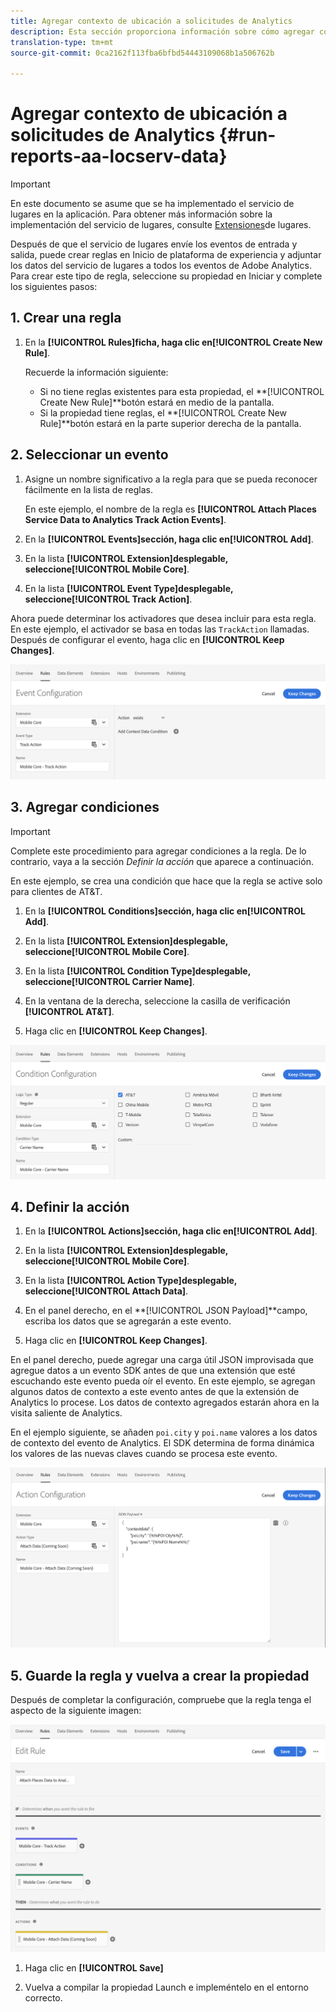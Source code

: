 ```yaml
---
title: Agregar contexto de ubicación a solicitudes de Analytics
description: Esta sección proporciona información sobre cómo agregar contexto de ubicación a solicitudes de Analytics.
translation-type: tm+mt
source-git-commit: 0ca2162f113fba6bfbd54443109068b1a506762b

---
```



# Agregar contexto de ubicación a solicitudes de Analytics {#run-reports-aa-locserv-data}

>[!IMPORTANT]
>
>En este documento se asume que se ha implementado el servicio de lugares en la aplicación. Para obtener más información sobre la implementación del servicio de lugares, consulte [Extensiones](/help/places-ext-aep-sdks/places-extension/places-extension.md)de lugares.

Después de que el servicio de lugares envíe los eventos de entrada y salida, puede crear reglas en Inicio de plataforma de experiencia y adjuntar los datos del servicio de lugares a todos los eventos de Adobe Analytics. Para crear este tipo de regla, seleccione su propiedad en Iniciar y complete los siguientes pasos:

## 1. Crear una regla

1. En la **[!UICONTROL Rules]**ficha, haga clic en**[!UICONTROL Create New Rule]**.

   Recuerde la información siguiente:
   * Si no tiene reglas existentes para esta propiedad, el **[!UICONTROL Create New Rule]**botón estará en medio de la pantalla.
   * Si la propiedad tiene reglas, el **[!UICONTROL Create New Rule]**botón estará en la parte superior derecha de la pantalla.

## 2. Seleccionar un evento

1. Asigne un nombre significativo a la regla para que se pueda reconocer fácilmente en la lista de reglas.

   En este ejemplo, el nombre de la regla es **[!UICONTROL Attach Places Service Data to Analytics Track Action Events]**.

1. En la **[!UICONTROL Events]**sección, haga clic en**[!UICONTROL Add]**.

1. En la lista **[!UICONTROL Extension]**desplegable, seleccione**[!UICONTROL Mobile Core]**.

1. En la lista **[!UICONTROL Event Type]**desplegable, seleccione**[!UICONTROL Track Action]**.

Ahora puede determinar los activadores que desea incluir para esta regla. En este ejemplo, el activador se basa en todas las `TrackAction` llamadas. Después de configurar el evento, haga clic en **[!UICONTROL Keep Changes]**.

![&quot;crear un evento&quot;](/help/assets/ad-setEvent_use-analytics-data.png)


## 3. Agregar condiciones

>[!IMPORTANT]
>
>Complete este procedimiento para agregar condiciones a la regla. De lo contrario, vaya a la sección *Definir la acción* que aparece a continuación.

En este ejemplo, se crea una condición que hace que la regla se active solo para clientes de AT&amp;T.

1. En la **[!UICONTROL Conditions]**sección, haga clic en**[!UICONTROL Add]**.

1. En la lista **[!UICONTROL Extension]**desplegable, seleccione**[!UICONTROL Mobile Core]**.

1. En la lista **[!UICONTROL Condition Type]**desplegable, seleccione**[!UICONTROL Carrier Name]**.

1. En la ventana de la derecha, seleccione la casilla de verificación **[!UICONTROL AT&T]**.

1. Haga clic en **[!UICONTROL Keep Changes]**.

![&quot;crear una condición&quot;](/help/assets/ad-setCondition_use-analytics-data.png)

## 4. Definir la acción

1. En la **[!UICONTROL Actions]**sección, haga clic en**[!UICONTROL Add]**.

1. En la lista **[!UICONTROL Extension]**desplegable, seleccione**[!UICONTROL Mobile Core]**.

1. En la lista **[!UICONTROL Action Type]**desplegable, seleccione**[!UICONTROL Attach Data]**.

1. En el panel derecho, en el **[!UICONTROL JSON Payload]**campo, escriba los datos que se agregarán a este evento.

1. Haga clic en **[!UICONTROL Keep Changes]**.

En el panel derecho, puede agregar una carga útil JSON improvisada que agregue datos a un evento SDK antes de que una extensión que esté escuchando este evento pueda oír el evento. En este ejemplo, se agregan algunos datos de contexto a este evento antes de que la extensión de Analytics lo procese. Los datos de contexto agregados estarán ahora en la visita saliente de Analytics.

En el ejemplo siguiente, se añaden `poi.city` y `poi.name` valores a los datos de contexto del evento de Analytics. El SDK determina de forma dinámica los valores de las nuevas claves cuando se procesa este evento.

![&quot;crear una acción&quot;](/help/assets/ad-setAction_use-analytics-data.png)

## 5. Guarde la regla y vuelva a crear la propiedad

Después de completar la configuración, compruebe que la regla tenga el aspecto de la siguiente imagen:

![&quot;la regla está completa.&quot;](/help/assets/ad-ruleComplete_use-analytics-data.png)

1. Haga clic en **[!UICONTROL Save]**

1. Vuelva a compilar la propiedad Launch e impleméntelo en el entorno correcto.

